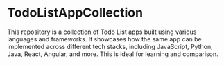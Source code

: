 # TodoListAppCollection
 This repository is a collection of Todo List apps built using various languages and frameworks. It showcases how the same app can be implemented across different tech stacks, including JavaScript, Python, Java, React, Angular, and more. This is ideal for learning and comparison.
